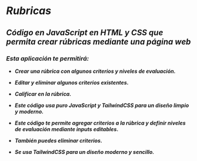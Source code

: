 # **_Rubricas_**

## **_Código en JavaScript en HTML y CSS que permita crear rúbricas mediante una página web_**

### **_Esta aplicación te permitirá:_**

- **_Crear una rúbrica con algunos criterios y niveles de evaluación._**
  
- **_Editar y eliminar algunos criterios existentes._**

- **_Calificar en la rúbrica._**
  
- **_Este código usa puro JavaScript y TailwindCSS para un diseño limpio y moderno._**

- **_Este código te permite agregar criterios a la rúbrica y definir niveles de evaluación mediante inputs editables._**
  
- **_También puedes eliminar criterios._**
  
- **_Se usa TailwindCSS para un diseño moderno y sencillo._**
